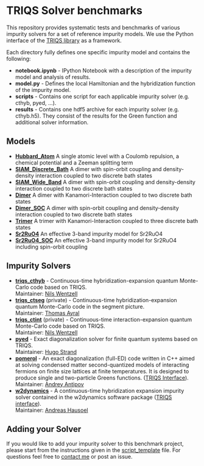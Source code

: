 TRIQS Solver benchmarks
=======================

This repository provides systematic tests and benchmarks of various impurity solvers
for a set of reference impurity models. We use the Python interface of the
[TRIQS library](https://triqs.github.io/triqs) as a framework.

Each directory fully defines one specific impurity model and contains the following:

* **notebook.ipynb** - IPython Notebook with a description of the impurity model and analysis of results.
* **model.py** - Defines the local Hamiltonian and the hybridization function of the impurity model.
* **scripts** - Contains one script for each applicable impurity solver (e.g. cthyb, pyed, ...).
* **results** - Contains one hdf5 archive for each impurity solver (e.g. cthyb.h5).
		They consist of the results for the Green function and additional solver information.

Models
------

* [**Hubbard_Atom**](https://github.com/TRIQS/benchmarks/blob/master/Hubbard_Atom/notebook.ipynb) A single atomic level with a Coulomb repulsion, a chemical potential and a Zeeman splitting term
* [**SIAM_Discrete_Bath**](https://github.com/TRIQS/benchmarks/blob/master/SIAM_Discrete_Bath/notebook.ipynb) A dimer with spin-orbit coupling and density-density interaction coupled to two discrete bath states
* [**SIAM_Wide_Band**](https://github.com/TRIQS/benchmarks/blob/master/SIAM_Wide_Band/notebook.ipynb) A dimer with spin-orbit coupling and density-density interaction coupled to two discrete bath states
* [**Dimer**](https://github.com/TRIQS/benchmarks/blob/master/Dimer/notebook.ipynb) A dimer with Kanamori-Interaction coupled to two discrete bath states
* [**Dimer_SOC**](https://github.com/TRIQS/benchmarks/blob/master/Dimer_SOC/notebook.ipynb) A dimer with spin-orbit coupling and density-density interaction coupled to two discrete bath states
* [**Trimer**](https://github.com/TRIQS/benchmarks/blob/master/Trimer/notebook.ipynb) A trimer with Kanamori-Interaction coupled to three discrete bath states
* [**Sr2RuO4**](https://github.com/TRIQS/benchmarks/blob/master/Sr2RuO4/notebook.ipynb) An effective 3-band impurity model for Sr2RuO4
* [**Sr2RuO4_SOC**](https://github.com/TRIQS/benchmarks/blob/master/Sr2RuO4/notebook.ipynb) An effective 3-band impurity model for Sr2RuO4 including spin-orbit coupling

Impurity Solvers
----------------

* [**triqs_cthyb**](https://triqs.github.io/cthyb) - Continuous-time hybridization-expansion quantum Monte-Carlo code based on TRIQS.<br/>  Maintainer: [Nils Wentzell](mailto:nwentzell@flatironinstitute.com)
* [**triqs_ctseg**](https://triqs.github.io/ctseg) (private) - Continuous-time hybridization-expansion quantum Monte-Carlo code in the segment picture.<br/>  Maintainer: [Thomas Ayral](mailto:th.ayral@gmail.com)
* [**triqs_ctint**](https://triqs.github.io/ctint) (private) - Continuous-time interaction-expansion quantum Monte-Carlo code based on TRIQS.<br/>  Maintainer: [Nils Wentzell](mailto:nwentzell@flatironinstitute.com)
* [**pyed**](https://github.com/hugostrand/pyed) - Exact diagonalization solver for finite quantum systems based on TRIQS. <br/>  Maintainer: [Hugo Strand](mailto:hstrand@flatironinstitute.org)
* [**pomerol**](https://github.com/aeantipov/pomerol) - An exact diagonalization (full-ED) code written in C++ aimed at solving condensed matter second-quantized models of interacting fermions on finite size lattices at finite temperatures. It is designed to produce single and two-particle Greens functions. ([TRIQS Interface](https://github.com/krivenko/pomerol2triqs)).<br/>  Maintainer: [Andrey Antipov](mailto:andrey.e.antipov@gmail.com)
* [**w2dynamics**](https://github.com/TRIQS/w2dynamics/w2dynamics) - A continuous-time hybridization expansion impurity solver contained in the w2dynamics software package ([TRIQS interface](https://triqs.github.io/w2dynamics_interface)).<br/>  Maintainer: [Andreas Hausoel](mailto:andreas.hausoel@physik.uni-wuerzburg.de)

Adding your Solver
------------------

If you would like to add your impurity solver to this benchmark project, please start from the instructions given in the [script_template](https://github.com/TRIQS/benchmarks/blob/master/common/script_template) file.
For questions feel free to [contact me](mailto:nils.wentzell@gmail.com) or post an issue.
